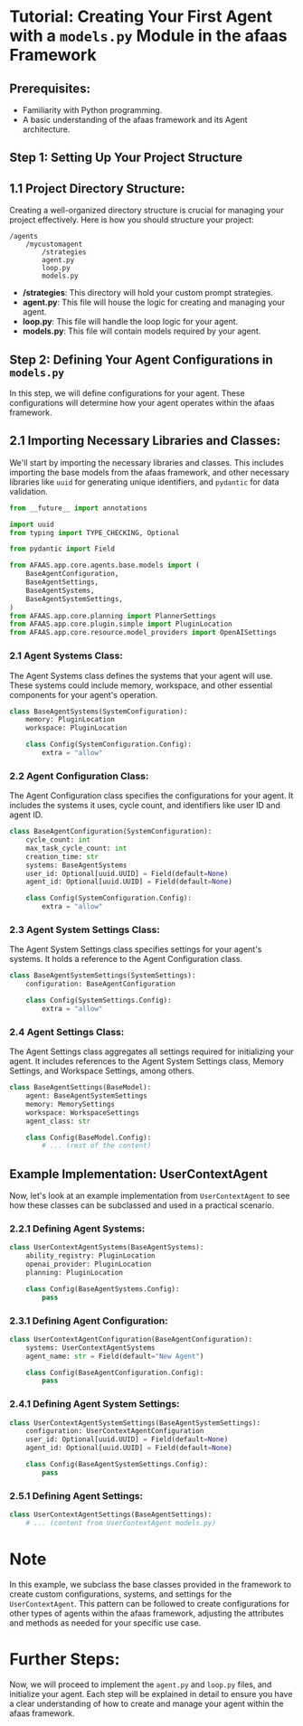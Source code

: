 # Tutorial: Creating Your First Agent with a `models.py` Module in the afaas Framework

## **Prerequisites:**
- Familiarity with Python programming.
- A basic understanding of the afaas framework and its Agent architecture.

## **Step 1: Setting Up Your Project Structure**

## **1.1 Project Directory Structure:**
Creating a well-organized directory structure is crucial for managing your project effectively. Here is how you should structure your project:

```plaintext
/agents
    /mycustomagent
        /strategies
        agent.py
        loop.py
        models.py
```

- **/strategies**: This directory will hold your custom prompt strategies.
- **agent.py**: This file will house the logic for creating and managing your agent.
- **loop.py**: This file will handle the loop logic for your agent.
- **models.py**: This file will contain models required by your agent.

## **Step 2: Defining Your Agent Configurations in `models.py`**

In this step, we will define configurations for your agent. These configurations will determine how your agent operates within the afaas framework.

## **2.1 Importing Necessary Libraries and Classes:**
We'll start by importing the necessary libraries and classes. This includes importing the base models from the afaas framework, and other necessary libraries like `uuid` for generating unique identifiers, and `pydantic` for data validation.

```python
from __future__ import annotations

import uuid
from typing import TYPE_CHECKING, Optional

from pydantic import Field

from AFAAS.app.core.agents.base.models import (
    BaseAgentConfiguration,
    BaseAgentSettings,
    BaseAgentSystems,
    BaseAgentSystemSettings,
)
from AFAAS.app.core.planning import PlannerSettings
from AFAAS.app.core.plugin.simple import PluginLocation
from AFAAS.app.core.resource.model_providers import OpenAISettings

```

### **2.1 Agent Systems Class:**
The Agent Systems class defines the systems that your agent will use. These systems could include memory, workspace, and other essential components for your agent's operation.

```python
class BaseAgentSystems(SystemConfiguration):
    memory: PluginLocation
    workspace: PluginLocation

    class Config(SystemConfiguration.Config):
        extra = "allow"
```

### **2.2 Agent Configuration Class:**
The Agent Configuration class specifies the configurations for your agent. It includes the systems it uses, cycle count, and identifiers like user ID and agent ID.

```python
class BaseAgentConfiguration(SystemConfiguration):
    cycle_count: int
    max_task_cycle_count: int
    creation_time: str
    systems: BaseAgentSystems
    user_id: Optional[uuid.UUID] = Field(default=None)
    agent_id: Optional[uuid.UUID] = Field(default=None)

    class Config(SystemConfiguration.Config):
        extra = "allow"
```

### **2.3 Agent System Settings Class:**
The Agent System Settings class specifies settings for your agent's systems. It holds a reference to the Agent Configuration class.

```python
class BaseAgentSystemSettings(SystemSettings):
    configuration: BaseAgentConfiguration

    class Config(SystemSettings.Config):
        extra = "allow"
```

### **2.4 Agent Settings Class:**
The Agent Settings class aggregates all settings required for initializing your agent. It includes references to the Agent System Settings class, Memory Settings, and Workspace Settings, among others.

```python
class BaseAgentSettings(BaseModel):
    agent: BaseAgentSystemSettings
    memory: MemorySettings
    workspace: WorkspaceSettings
    agent_class: str

    class Config(BaseModel.Config):
        # ... (rest of the content)
```

## **Example Implementation: UserContextAgent**

Now, let's look at an example implementation from `UserContextAgent` to see how these classes can be subclassed and used in a practical scenario.

### **2.2.1 Defining Agent Systems:**
```python
class UserContextAgentSystems(BaseAgentSystems):
    ability_registry: PluginLocation
    openai_provider: PluginLocation
    planning: PluginLocation

    class Config(BaseAgentSystems.Config):
        pass
```

### **2.3.1 Defining Agent Configuration:**
```python
class UserContextAgentConfiguration(BaseAgentConfiguration):
    systems: UserContextAgentSystems
    agent_name: str = Field(default="New Agent")

    class Config(BaseAgentConfiguration.Config):
        pass
```

### **2.4.1 Defining Agent System Settings:**
```python
class UserContextAgentSystemSettings(BaseAgentSystemSettings):
    configuration: UserContextAgentConfiguration
    user_id: Optional[uuid.UUID] = Field(default=None)
    agent_id: Optional[uuid.UUID] = Field(default=None)

    class Config(BaseAgentSystemSettings.Config):
        pass
```

### **2.5.1 Defining Agent Settings:**
```python
class UserContextAgentSettings(BaseAgentSettings):
    # ... (content from UserContextAgent models.py)
```

# Note

In this example, we subclass the base classes provided in the framework to create custom configurations, systems, and settings for the `UserContextAgent`. This pattern can be followed to create configurations for other types of agents within the afaas framework, adjusting the attributes and methods as needed for your specific use case.

# **Further Steps:**
Now, we will proceed to implement the `agent.py` and `loop.py` files, and initialize your agent. Each step will be explained in detail to ensure you have a clear understanding of how to create and manage your agent within the afaas framework.
